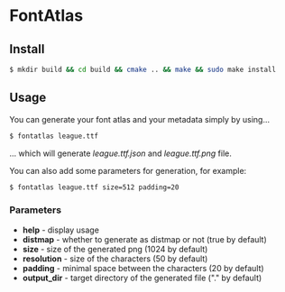 FontAtlas
==========

Install
-------

```sh
$ mkdir build && cd build && cmake .. && make && sudo make install
```

Usage
-----

You can generate your font atlas and your metadata simply by using...

```sh
$ fontatlas league.ttf
````

... which will generate _league.ttf.json_ and _league.ttf.png_ file.

You can also add some parameters for generation, for example:

```sh
$ fontatlas league.ttf size=512 padding=20
```

### Parameters

- __help__ - display usage
- __distmap__ - whether to generate as distmap or not (true by default)
- __size__ - size of the generated png (1024 by default)
- __resolution__ - size of the characters (50 by default)
- __padding__ - minimal space between the characters (20 by default)
- __output_dir__ - target directory of the generated file ("." by default)
